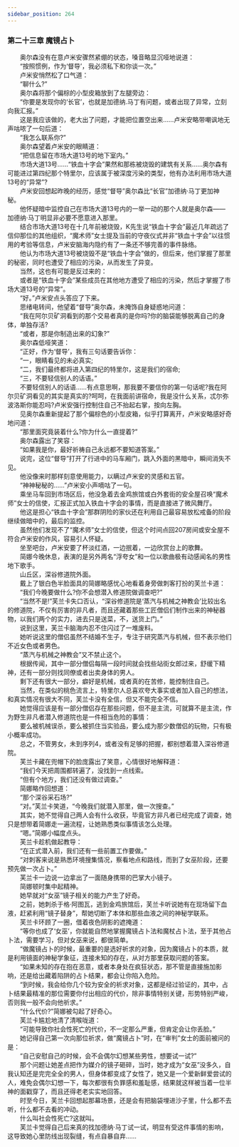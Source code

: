 ```yaml
---
sidebar_position: 264
---
```

### 第二十三章 魔镜占卜  


　　奥尔森没有在意卢米安骤然紧绷的状态，嗓音略显沉哑地说道：  
　　“按照惯例，作为‘督导’，我必须私下和你谈一次。”  
　　卢米安悄然松了口气道：  
　　“聊什么?”  
　　奥尔森将那个偏棕的小型皮箱放到了左腿旁边：  
　　“你要是发现你的‘长官’，也就是加德纳.马丁有问题，或者出现了异常，立刻向我汇报。”  
　　这是我应该做的，老大出了问题，才能把位置空出来……卢米安略带嘲讽地无声咕哝了一句后道：  
　　“我怎么联系你?”  
　　奥尔森望着卢米安的眼睛道：  
　　“把信息留在市场大道13号的地下室内。”  
　　市场大道13号……“铁血十字会”果然和那栋被烧毁的建筑有关系……奥尔森有可能进过第四纪那个特里尔，应该属于被深度污染的类型，他有办法利用市场大道13号的“异常”?  
　　卢米安回想起昨晚的经历，感觉“督导”奥尔森比“长官”加德纳·马丁更加神秘。  
　　他怀疑暗中监控自己在市场大道13号内的一举一动的那个人就是奥尔森——加德纳·马丁明显非必要不愿意进入那里。  
　　结合市场大道13号在十几年前被烧毁，K先生说“铁血十字会”最近几年疏远了信仰那位的其他组织，“魔术师”女士提及当前的守夜仪式并非“铁血十字会”以往惯用的考验等信息，卢米安脑海内隐约有了一条还不够完善的事件脉络。  
　　他认为市场大道13号被烧毁不是“铁血十字会”做的，但后来，他们掌握了那里的秘密，同时也遭受了相应的污染，从而发生了异变。  
　　当然，这也有可能是反过来的：  
　　或者是“铁血十字会”某些成员在其他地方遭受了相应的污染，然后才掌握了市场大道13号的“异常”。  
　　“好。”卢米安点头答应了下来。  
　　思绪电转间，他望着“督导”奥尔森，未掩饰自身疑惑地问道：  
　　“我在阿尔贝矿洞看到的那个交易者真的是你吗?你的脑袋能够脱离自己的身体，单独存活?  
　　“或者，那是你制造出来的幻象?”  
　　奥尔森低哑笑道：  
　　“正好，作为‘督导’，我有三句话要告诉你：  
　　“一，眼睛看见的未必真实;  
　　“二，我们最终都将进入第四纪的特里尔，这是我们的宿命;  
　　“三，不要轻信别人的话语。”  
　　不要轻信别人的话语……有点意思啊，那我要不要信你的第一句话呢?我在阿尔贝矿洞看见的其实是真实的?呵呵，在我面前讲宿命，我是没什么关系，忒尔弥波洛斯你能忍吗?卢米安强行控制住自己不抬起右掌，按向左胸。  
　　见奥尔森重新提起了那个偏棕色的小型皮箱，似乎打算离开，卢米安略感好奇地问道：  
　　“那里面究竟装着什么?你为什么一直提着?”  
　　奥尔森露出了笑容：  
　　“如果我是你，最好祈祷自己永远都不要知道答案。”  
　　说完，这位“督导”打开了行进中的马车厢门，跳入外面的黑暗中，瞬间消失不见。  
　　他没像来时那样刻意使用能力，以瞒过卢米安的灵感和五官。  
　　“神神秘秘的……”卢米安小声嘀咕了一句。  
　　乘坐马车回到市场区后，他没急着去金鸡旅馆或白外套街的安全屋召唤“魔术师”女士的信使，汇报正式加入铁血十字会的事情，而是直接进了微风舞厅。  
　　他这是担心“铁血十字会”那群阴险的家伙还在利用自己最容易放松戒备的阶段继续做暗中的，最后的监控。  
　　虽然他们发现不了“魔术师”女士的信使，但这个时间点回207房间或安全屋不符合卢米安的作风，容易引人怀疑。  
　　坐至吧台，卢米安要了杯淡红酒，一边抿着，一边欣赏台上的歌舞。  
　　简娜今晚休息，表演的是另外两名“浮夸女”和一位以歌曲极有动感闻名的男性地下歌手。  
　　山丘区，深谷修道院外面。  
　　戴上了银白色半脸面具的简娜略感忧心地看着身旁做刺客打扮的芙兰卡道：  
　　“我们今晚要做什么?你不会想潜入修道院做调查吧?”  
　　“当然不是!”芙兰卡失口否认，“深谷修道院是‘蒸汽与机械之神教会’比较出名的修道院，不仅有厉害的非凡者，而且还藏着那些工匠僧侣们制作出来的神秘器物，以我们两个的实力，进去只是送菜，不，送货上门。”  
　　说到这里，芙兰卡脑海内忍不住闪过了一堆废料。  
　　她听说这里的僧侣虽然不结婚不生子，专注于研究蒸汽与机械，但不表示他们不近女色或者男色。  
　　“蒸汽与机械之神教会”又不禁止这个。  
　　根据传闻，其中一部分僧侣每隔一段时间就会找些站街女郎过来，舒缓下精神，还有一部分则找同僚或者出卖身体的男人。  
　　剩下还有很大一部分，癖好是机械，或者真的在苦修，能控制住自己。  
　　当然，在类似的桃色流言上，特里尔人总喜欢夸大事实或者加入自己的想法，和真实情况有很大不同，芙兰卡没有全信，但又不能完全不信。  
　　她觉得应该是有一部分僧侣存在那些问题，但不是主流，可就算不是主流，作为野生非凡者潜入修道院也是一件相当危险的事情：  
　　要么被机械误杀，要么被抓住当实验品，要么成为那少数僧侣的玩物，只有极小概率成功。  
　　总之，不管男女，未到序列4，或者没有足够的把握，都别想着潜入深谷修道院。  
　　芙兰卡藏在兜帽下的脸庞露出了笑意，心情很好地解释道：  
　　“我们今天把周围都转遍了，没找到一点线索。  
　　“但有个地方，我们还没有做过调查。”  
　　简娜略作回想道：  
　　“那个深谷采石场?”  
　　“对。”芙兰卡笑道，“今晚我们就潜入那里，做一次搜查。”  
　　其实，她不觉得自己两人会有什么收获，毕竟官方非凡者已经完成了调查，她只是想带着简娜走一遍流程，让她熟悉类似事情该怎么处理。  
　　“嗯。”简娜小幅度点头。  
　　芙兰卡趁机做起教导：  
　　“在正式潜入前，我们还有一些前置工作要做。”  
　　“对刺客来说是熟悉环境搜集情况，察看地点和路线，而到了女巫阶段，还要预先做一次占卜。”  
　　芙兰卡一边说一边拿出了一面随身携带的巴掌大小镜子。  
　　简娜顿时集中起精神。  
　　她早就对“女巫”镜子相关的能力产生了好奇。  
　　之前，她刺杀于格·阿图瓦，逃到金鸡旅馆后，芙兰卡听说她有在现场留下血液，赶紧利用“镜子替身”，帮她切断了本体和那些血液之间的神秘学联系。  
　　芙兰卡环顾了一圈，借着夜色阴影的遮掩道：  
　　“等你也成了‘女巫’，你就能自然地掌握魔镜占卜法和魔杖占卜法，至于其他占卜法，需要学习，但对女巫来说，都很简单。  
　　“做魔镜占卜的时候，最重要的是选好祈求的对象，因为魔镜占卜的本质，就是利用镜面的神秘学象征，连接未知的存在，从对方那里获取问题的答案。  
　　“如果未知的存在抱在恶意，或者本身处在疯狂状态，那不管是直接施加影响，还是给出藏着陷阱的占卜结果，都会让你陷入危险。  
　　“到时候，我会给你几个较为安全的祈求对象，这都是经过验证的，其中，占卜结果最精准的那位需要你付出相应的代价，除非事情特别关键，形势特别严峻，否则我一般不会向他祈求。”  
　　“什么代价?”简娜被勾起了好奇心。  
　　芙兰卡尴尬地清了清喉咙道：  
　　“可能导致你社会性死亡的代价，不一定那么严重，但肯定会让你丢脸。”  
　　她记得自己第一次向那位祈求，做“魔镜占卜”时，在“审判”女士的面前被问的是：  
　　“自己安慰自己的时候，会不会偶尔幻想某些男性，想要试一试?”  
　　那个问题让她差点把作为媒介的镜子砸碎，当时，她才成为“女巫”没多久，自我认知还是完完全全的男人，但身体都变成了女性了，她又是一个爱新鲜爱尝试的人，难免会偶尔幻想一下，每次都很有负罪感和羞耻感，结果就这样被当着一位半神的面戳穿了，而且还得老老实实地回答。  
　　时至今日，芙兰卡回想起那幕场景，还是会有把脑袋埋进沙子里，什么都不去听，什么都不去看的冲动。  
　　什么叫社会性死亡?这就叫。  
　　芙兰卡觉得自己后来真的找加德纳·马丁试一试，明显有受这件事情的影响，这导致她心里防线出现裂缝，有点自暴自弃……  
